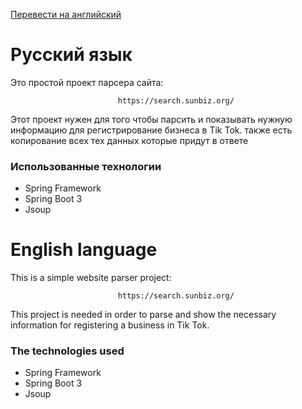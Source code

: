 
<a href="#english-translation" class="btn btn-primary">Перевести на английский</a>
<h1 id="russian-translation">Русский язык</h1>
Это простой проект парсера сайта: 

                            https://search.sunbiz.org/

Этот проект нужен для того чтобы парсить и показывать нужную информацию для регистрирование бизнеса в Tik Tok.
также есть копирование всех тех данных которые придут в ответе

### Использованные технологии

- Spring Framework
- Spring Boot 3
- Jsoup


<h1 id="english-translation">English language</h1>
This is a simple website parser project:

                            https://search.sunbiz.org/
                            
This project is needed in order to parse and show the necessary information for registering a business in Tik Tok.



### The technologies used
- Spring Framework
- Spring Boot 3
- Jsoup
